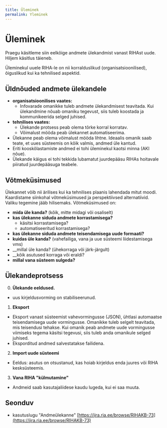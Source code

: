 ```yaml
---
title: Üleminek
permalink: Yleminek
---
```


# Üleminek

<p class='staatus'>Praegu käsitleme siin eelkõige andmete ülekandmist vanast RIHAst uude. Hiljem käsitlus täieneb.</p>

Üleminekul uuele RIHA-le on nii korralduslikud (organisatsioonilised), õiguslikud kui ka tehnilised aspektid.

## Üldnõuded andmete ülekandele

- __organisatsioonilises vaates:__
  - Infovarade omanikke tuleb andmete ülekandmisest teavitada. Kui ülekandmine nõuab omaniku tegevust, siis tuleb koostada ja kommunikeerida selged juhised.
- __tehnilises vaates:__
  - Ülekande protsess peab olema tõrke korral korratav.
  - Võimalust mööda peab ülekannet automatiseerima.
- Ülekanne peab olema võimalust mööda lihtne. Ideaalis omanik saab teate, et uues süsteemis on kõik valmis, andmed üle kantud.
- Eriti kooskõlastamiste andmed ei tohi üleminekul kaotsi minna (AKI nõue).
- Ülekande käigus ei tohi tekkida lubamatut juurdepääsu RIHAs hoitavale piiratud juurdepääsuga teabele.

## Võtmeküsimused

Ülekannet võib nii ärilises kui ka tehnilises plaanis lahendada mitut moodi. Kaardistame siinkohal võtmeküsimused ja perspektiivsed alternatiivid. Valiku tegemine jääb hilisemaks. Võtmeküsimused on:
- __mida üle kanda?__ (kõik, mitte midagi või osaliselt)
- __kas ülekanne siduda andmete korrastamisega?__
  - käsitsi korrastamisega?
  - automatiseeritud korrastamisega?
- __kas ülekanne siduda andmete teisendamisega uude formaati?__  
- __kuidas üle kanda?__ (vahefailiga, vana ja uue süsteemi liidestamisega vms)
- __millal üle kanda? (ühekorraga või järk-järgult)
- __kõik asutused korraga või eraldi?
- __millal vana süsteem sulgeda?__

## Ülekandeprotsess

0. __Ülekande eeldused.__
  - uus kirjeldusvorming on stabiliseerunud.
1. __Eksport__
  - Eksport vanast süsteemist vahevormingusse (JSON), ühtlasi automaatse teisendamisega uude vormingusse. Omanikke tuleb selgelt teavitada, mis teisendusi tehakse. Kui omanik peab andmete uude vormingusse viimiseks tegema käsitsi tegevusi, siis tuleb anda omanikule selged juhised.
  - Eksporditud andmed salvestatakse failidena.
2. __Import uude süsteemi__
  - Eeldus: asutus on otsustanud, kas hoiab kirjeldus enda juures või RIHA kesksüsteemis.
3. __Vana RIHA "külmutamine"__
  - Andmeid saab kasutajaliidese kaudu lugeda, kui ei saa muuta.

## Seonduv

- kasutuslugu "Andmeülekanne" [https://jira.ria.ee/browse/RIHAKB-73](https://jira.ria.ee/browse/RIHAKB-73)





